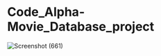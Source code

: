 # Code_Alpha-Movie_Database_project

![Screenshot (661)](https://github.com/anjali21a/Code_Alpha-Movie_Database_project/assets/128250000/ddefccdb-7501-428e-bf3b-791e2a52f7ee)
